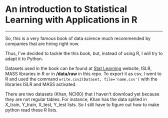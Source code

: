 # An introduction to Statistical Learning with Applications in R
---

So, this is a very famous book of data science much recommended by companies that are hiring right now.

Thus, I've decided to tackle the this book, but, instead of using R, I will try to adapt it to Python.

Datasets used in the book can be found at [Stat Learning](www.StatLearning.com) website, ISLR, MASS libraries in R or in **/data/raw** in this repo. To export it as csv, I went to R and used the command `write.csv2(Dataset, file='name.csv')` with the libraries ISLR and MASS activated.

There are two datasets (Khan, NCI60) that I haven't download yet because they are not regular tables. For instance, Khan has the data splited in X_train, Y_train, X_test, Y_test lists. So I still have to figure out how to make python read these R lists.
